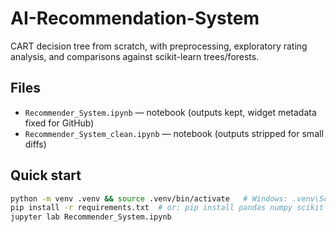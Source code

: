 # AI-Recommendation-System
CART decision tree from scratch, with preprocessing, exploratory rating analysis, and comparisons against scikit-learn trees/forests.


## Files
- `Recommender_System.ipynb` — notebook (outputs kept, widget metadata fixed for GitHub)
- `Recommender_System_clean.ipynb` — notebook (outputs stripped for small diffs)

## Quick start
```bash
python -m venv .venv && source .venv/bin/activate   # Windows: .venv\Scripts\activate
pip install -r requirements.txt  # or: pip install pandas numpy scikit-learn matplotlib seaborn
jupyter lab Recommender_System.ipynb
